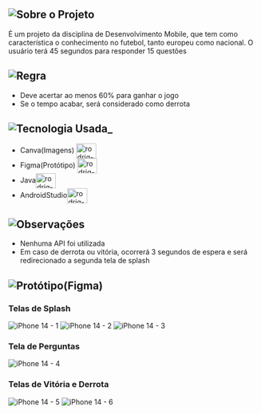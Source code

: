 ## ![Sobre o Projeto](https://user-images.githubusercontent.com/109808618/209170043-ce86de14-be32-4dd8-9f31-25623ee620af.png)
É um projeto da disciplina de Desenvolvimento Mobile, que tem como característica o conhecimento no futebol, tanto europeu como nacional. O usuário terá 45 segundos para responder 15 questões<br>

## ![Regra](https://user-images.githubusercontent.com/109808618/209170785-fd7b30c1-b236-431e-800c-b84414530468.png)
 * Deve acertar ao menos 60% para ganhar o jogo 
 * Se o tempo acabar, será considerado como derrota
 
## ![Tecnologia Usada_](https://user-images.githubusercontent.com/109808618/209171459-de7c2217-de36-43eb-841c-7f8d5e0a89ae.png)
* Canva(Imagens) <img align="center" alt="rodrig-Figma" height="30" width="40" src="https://cdn.jsdelivr.net/gh/devicons/devicon/icons/canva/canva-original.svg"/><br>
* Figma(Protótipo) <img align="center" alt="rodrig-Figma" height="30" width="40" src="https://cdn.jsdelivr.net/gh/devicons/devicon/icons/figma/figma-original.svg"><br>
* Java<img align="center" alt="rodrig-Figma" height="30" width="40" src="https://cdn.jsdelivr.net/gh/devicons/devicon/icons/java/java-original.svg"/><br>
* AndroidStudio<img align="center" alt="rodrig-Figma" height="30" width="40" src="https://cdn.jsdelivr.net/gh/devicons/devicon/icons/androidstudio/androidstudio-original.svg"><br>

## ![Observações](https://user-images.githubusercontent.com/109808618/209174007-efc1f8a3-dd94-4fca-92de-cfbef07d9f2b.png)

* Nenhuma API foi utilizada
* Em caso de derrota ou vitória, ocorrerá 3 segundos de espera e será redirecionado a segunda tela de splash

## ![Protótipo(Figma)](https://user-images.githubusercontent.com/109808618/209172901-7117440d-df30-42a7-9d84-9ecd5e6269e0.png)

### Telas de Splash
![iPhone 14 - 1](https://user-images.githubusercontent.com/109808618/209173138-8e3bd13d-955f-424f-bc86-5818db00c959.png)
![iPhone 14 - 2](https://user-images.githubusercontent.com/109808618/209173180-2cbfd14f-1689-4747-a28a-6da797d0201f.png)
![iPhone 14 - 3](https://user-images.githubusercontent.com/109808618/209173218-8b1d25f6-a21a-4749-acf5-f8c460b828c2.png)

### Tela de Perguntas
![iPhone 14 - 4](https://user-images.githubusercontent.com/109808618/209173489-6c71cf93-c13e-4e36-9381-05c6deeaf63a.png)

### Telas de Vitória e Derrota
![iPhone 14 - 5](https://user-images.githubusercontent.com/109808618/209173567-e094e7b1-ec25-4556-b42a-e111f5cef2a0.png)
![iPhone 14 - 6](https://user-images.githubusercontent.com/109808618/209173570-226983ce-fdae-43a5-a534-bfe2eb6cda17.png)
